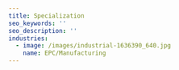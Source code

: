 ```yaml
---
title: Specialization
seo_keywords: ''
seo_description: ''
industries:
  - image: /images/industrial-1636390_640.jpg
    name: EPC/Manufacturing
---
```


